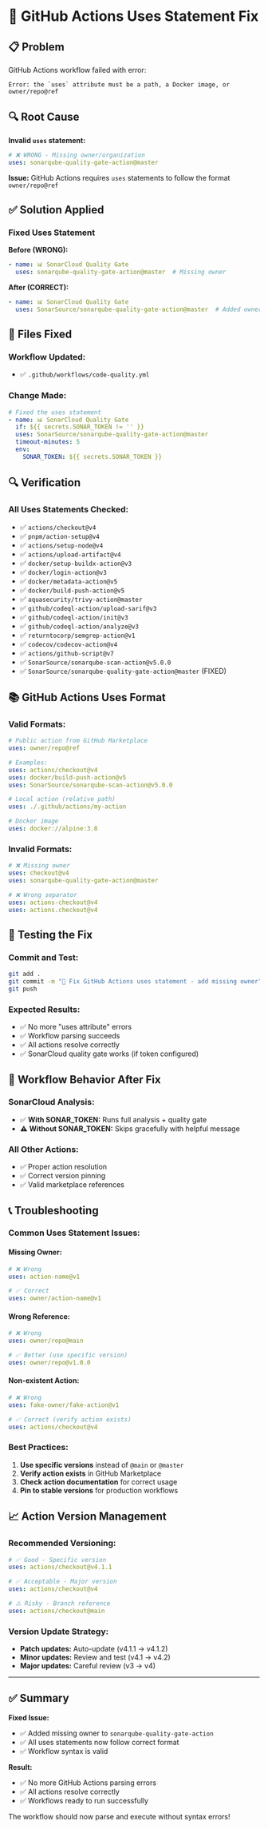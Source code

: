 # 🔧 GitHub Actions Uses Statement Fix

## 📋 Problem

GitHub Actions workflow failed with error:
```
Error: the `uses` attribute must be a path, a Docker image, or owner/repo@ref
```

## 🔍 Root Cause

**Invalid `uses` statement:**
```yaml
# ❌ WRONG - Missing owner/organization
uses: sonarqube-quality-gate-action@master
```

**Issue:** GitHub Actions requires `uses` statements to follow the format `owner/repo@ref`

## ✅ Solution Applied

### **Fixed Uses Statement**

**Before (WRONG):**
```yaml
- name: 📊 SonarCloud Quality Gate
  uses: sonarqube-quality-gate-action@master  # Missing owner
```

**After (CORRECT):**
```yaml
- name: 📊 SonarCloud Quality Gate
  uses: SonarSource/sonarqube-quality-gate-action@master  # Added owner
```

## 📁 Files Fixed

### **Workflow Updated:**
- ✅ `.github/workflows/code-quality.yml`

### **Change Made:**
```yaml
# Fixed the uses statement
- name: 📊 SonarCloud Quality Gate
  if: ${{ secrets.SONAR_TOKEN != '' }}
  uses: SonarSource/sonarqube-quality-gate-action@master
  timeout-minutes: 5
  env:
    SONAR_TOKEN: ${{ secrets.SONAR_TOKEN }}
```

## 🔍 Verification

### **All Uses Statements Checked:**
- ✅ `actions/checkout@v4`
- ✅ `pnpm/action-setup@v4`
- ✅ `actions/setup-node@v4`
- ✅ `actions/upload-artifact@v4`
- ✅ `docker/setup-buildx-action@v3`
- ✅ `docker/login-action@v3`
- ✅ `docker/metadata-action@v5`
- ✅ `docker/build-push-action@v5`
- ✅ `aquasecurity/trivy-action@master`
- ✅ `github/codeql-action/upload-sarif@v3`
- ✅ `github/codeql-action/init@v3`
- ✅ `github/codeql-action/analyze@v3`
- ✅ `returntocorp/semgrep-action@v1`
- ✅ `codecov/codecov-action@v4`
- ✅ `actions/github-script@v7`
- ✅ `SonarSource/sonarqube-scan-action@v5.0.0`
- ✅ `SonarSource/sonarqube-quality-gate-action@master` (FIXED)

## 📚 GitHub Actions Uses Format

### **Valid Formats:**
```yaml
# Public action from GitHub Marketplace
uses: owner/repo@ref

# Examples:
uses: actions/checkout@v4
uses: docker/build-push-action@v5
uses: SonarSource/sonarqube-scan-action@v5.0.0

# Local action (relative path)
uses: ./.github/actions/my-action

# Docker image
uses: docker://alpine:3.8
```

### **Invalid Formats:**
```yaml
# ❌ Missing owner
uses: checkout@v4
uses: sonarqube-quality-gate-action@master

# ❌ Wrong separator
uses: actions-checkout@v4
uses: actions.checkout@v4
```

## 🧪 Testing the Fix

### **Commit and Test:**
```bash
git add .
git commit -m "🔧 Fix GitHub Actions uses statement - add missing owner"
git push
```

### **Expected Results:**
- ✅ No more "uses attribute" errors
- ✅ Workflow parsing succeeds
- ✅ All actions resolve correctly
- ✅ SonarCloud quality gate works (if token configured)

## 🔄 Workflow Behavior After Fix

### **SonarCloud Analysis:**
- ✅ **With SONAR_TOKEN:** Runs full analysis + quality gate
- ⚠️ **Without SONAR_TOKEN:** Skips gracefully with helpful message

### **All Other Actions:**
- ✅ Proper action resolution
- ✅ Correct version pinning
- ✅ Valid marketplace references

## 📞 Troubleshooting

### **Common Uses Statement Issues:**

#### **Missing Owner:**
```yaml
# ❌ Wrong
uses: action-name@v1

# ✅ Correct
uses: owner/action-name@v1
```

#### **Wrong Reference:**
```yaml
# ❌ Wrong
uses: owner/repo@main

# ✅ Better (use specific version)
uses: owner/repo@v1.0.0
```

#### **Non-existent Action:**
```yaml
# ❌ Wrong
uses: fake-owner/fake-action@v1

# ✅ Correct (verify action exists)
uses: actions/checkout@v4
```

### **Best Practices:**
1. **Use specific versions** instead of `@main` or `@master`
2. **Verify action exists** in GitHub Marketplace
3. **Check action documentation** for correct usage
4. **Pin to stable versions** for production workflows

## 📈 Action Version Management

### **Recommended Versioning:**
```yaml
# ✅ Good - Specific version
uses: actions/checkout@v4.1.1

# ✅ Acceptable - Major version
uses: actions/checkout@v4

# ⚠️ Risky - Branch reference
uses: actions/checkout@main
```

### **Version Update Strategy:**
- **Patch updates:** Auto-update (v4.1.1 → v4.1.2)
- **Minor updates:** Review and test (v4.1 → v4.2)
- **Major updates:** Careful review (v3 → v4)

---

## ✅ Summary

**Fixed Issue:**
- ✅ Added missing owner to `sonarqube-quality-gate-action`
- ✅ All uses statements now follow correct format
- ✅ Workflow syntax is valid

**Result:**
- ✅ No more GitHub Actions parsing errors
- ✅ All actions resolve correctly
- ✅ Workflows ready to run successfully

The workflow should now parse and execute without syntax errors!
